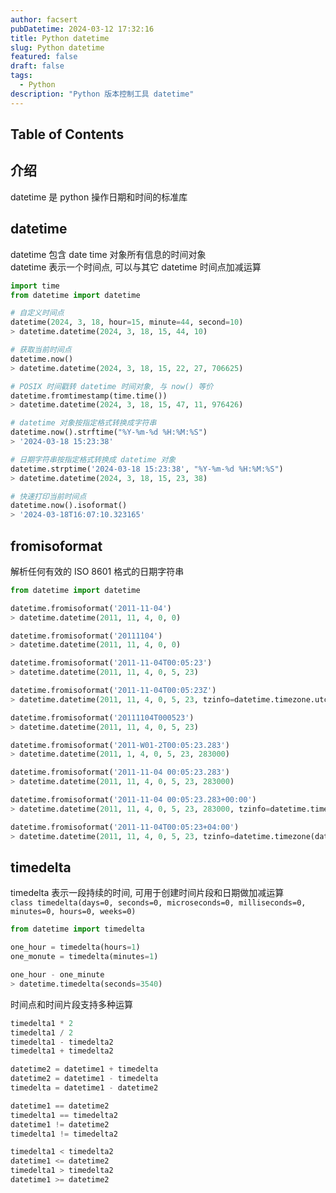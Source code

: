 ```yaml
---
author: facsert
pubDatetime: 2024-03-12 17:32:16
title: Python datetime
slug: Python datetime
featured: false
draft: false
tags:
  - Python
description: "Python 版本控制工具 datetime"
---
```


## Table of Contents

## 介绍

datetime 是 python 操作日期和时间的标准库

## datetime

datetime 包含 date time 对象所有信息的时间对象  
datetime 表示一个时间点, 可以与其它 datetime 时间点加减运算

```py
import time
from datetime import datetime

# 自定义时间点
datetime(2024, 3, 18, hour=15, minute=44, second=10)
> datetime.datetime(2024, 3, 18, 15, 44, 10)

# 获取当前时间点
datetime.now()
> datetime.datetime(2024, 3, 18, 15, 22, 27, 706625)

# POSIX 时间戳转 datetime 时间对象, 与 now() 等价
datetime.fromtimestamp(time.time())
> datetime.datetime(2024, 3, 18, 15, 47, 11, 976426)

# datetime 对象按指定格式转换成字符串
datetime.now().strftime("%Y-%m-%d %H:%M:%S")
> '2024-03-18 15:23:38'

# 日期字符串按指定格式转换成 datetime 对象
datetime.strptime('2024-03-18 15:23:38', "%Y-%m-%d %H:%M:%S")
> datetime.datetime(2024, 3, 18, 15, 23, 38)

# 快速打印当前时间点
datetime.now().isoformat()
> '2024-03-18T16:07:10.323165'
```

## fromisoformat

解析任何有效的 ISO 8601 格式的日期字符串

```py
from datetime import datetime

datetime.fromisoformat('2011-11-04')
> datetime.datetime(2011, 11, 4, 0, 0)

datetime.fromisoformat('20111104')
> datetime.datetime(2011, 11, 4, 0, 0)

datetime.fromisoformat('2011-11-04T00:05:23')
> datetime.datetime(2011, 11, 4, 0, 5, 23)

datetime.fromisoformat('2011-11-04T00:05:23Z')
> datetime.datetime(2011, 11, 4, 0, 5, 23, tzinfo=datetime.timezone.utc)

datetime.fromisoformat('20111104T000523')
> datetime.datetime(2011, 11, 4, 0, 5, 23)

datetime.fromisoformat('2011-W01-2T00:05:23.283')
> datetime.datetime(2011, 1, 4, 0, 5, 23, 283000)

datetime.fromisoformat('2011-11-04 00:05:23.283')
> datetime.datetime(2011, 11, 4, 0, 5, 23, 283000)

datetime.fromisoformat('2011-11-04 00:05:23.283+00:00')
> datetime.datetime(2011, 11, 4, 0, 5, 23, 283000, tzinfo=datetime.timezone.utc)

datetime.fromisoformat('2011-11-04T00:05:23+04:00')
> datetime.datetime(2011, 11, 4, 0, 5, 23, tzinfo=datetime.timezone(datetime.timedelta(seconds=14400)))
```

## timedelta

timedelta 表示一段持续的时间, 可用于创建时间片段和日期做加减运算  
`class timedelta(days=0, seconds=0, microseconds=0, milliseconds=0, minutes=0, hours=0, weeks=0)`

```py
from datetime import timedelta

one_hour = timedelta(hours=1)
one_monute = timedelta(minutes=1)

one_hour - one_minute
> datetime.timedelta(seconds=3540)
```

时间点和时间片段支持多种运算

```py
timedelta1 * 2
timedelta1 / 2
timedelta1 - timedelta2
timedelta1 + timedelta2

datetime2 = datetime1 + timedelta
datetime2 = datetime1 - timedelta
timedelta = datetime1 - datetime2

datetime1 == datetime2
timedelta1 == timedelta2
datetime1 != datetime2
timedelta1 != timedelta2

timedelta1 < timedelta2
datetime1 <= datetime2
timedelta1 > timedelta2
datetime1 >= datetime2
```
